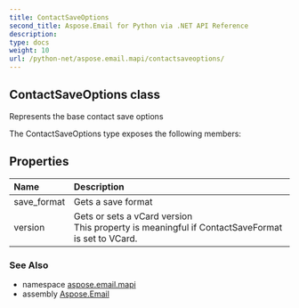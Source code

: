 ```yaml
---
title: ContactSaveOptions
second_title: Aspose.Email for Python via .NET API Reference
description: 
type: docs
weight: 10
url: /python-net/aspose.email.mapi/contactsaveoptions/
---
```


## ContactSaveOptions class

Represents the base contact save options

The ContactSaveOptions type exposes the following members:
## Properties
| Name | Description |
| :- | :- |
|save_format|Gets a save format|
|version|Gets or sets a vCard version<br/>            This property is meaningful if ContactSaveFormat is set to VCard.|

### See Also

* namespace [aspose.email.mapi](/email/python-net/aspose.email.mapi/)
* assembly [Aspose.Email](/email/python-net/)

